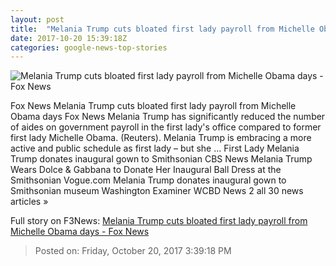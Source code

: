 ```yaml
---
layout: post
title:  "Melania Trump cuts bloated first lady payroll from Michelle Obama days - Fox News"
date: 2017-10-20 15:39:18Z
categories: google-news-top-stories
---
```


![Melania Trump cuts bloated first lady payroll from Michelle Obama days - Fox News](http://a57.foxnews.com/images.foxnews.com/content/fox-news/politics/2017/10/20/melania-trump-cuts-bloated-first-lady-payroll-from-michelle-obama-days/_jcr_content/article-text/article-par-8/inline_spotlight_ima/image.img.jpg/612/344/1508513230720.jpg?ve=1&tl=1)

Fox News Melania Trump cuts bloated first lady payroll from Michelle Obama days Fox News Melania Trump has significantly reduced the number of aides on government payroll in the first lady's office compared to former first lady Michelle Obama. (Reuters). Melania Trump is embracing a more active and public schedule as first lady – but she ... First Lady Melania Trump donates inaugural gown to Smithsonian CBS News Melania Trump Wears Dolce & Gabbana to Donate Her Inaugural Ball Dress at the Smithsonian Vogue.com Melania Trump donates inaugural gown to Smithsonian museum Washington Examiner WCBD News 2 all 30 news articles »


Full story on F3News: [Melania Trump cuts bloated first lady payroll from Michelle Obama days - Fox News](http://www.f3nws.com/n/NE2ScD)

> Posted on: Friday, October 20, 2017 3:39:18 PM
